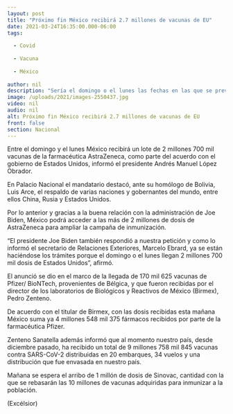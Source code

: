 ```yaml
---
layout: post
title: "Próximo fin México recibirá 2.7 millones de vacunas de EU"
date: 2021-03-24T16:35:00.000-06:00
tags:
  
  - Covid
  
  - Vacuna
  
  - México
  
author: nil
description: "Sería el domingo o el lunes las fechas en las que se prevé que lleguen las dosis de AstraZeneca acordadas; mañana llegan dosis de Sinovac y México sumará más de 10 millones de dosis"
image: /uploads/2021/images-2550437.jpg
video: nil
audio: nil
alt: Próximo fin México recibirá 2.7 millones de vacunas de EU
front: false
section: Nacional
---
```


Entre el domingo y el lunes México recibirá un lote de 2 millones 700 mil vacunas de la farmacéutica AstraZeneca, como parte del acuerdo con el gobierno de Estados Unidos, informó el presidente Andrés Manuel López Obrador.

En Palacio Nacional el mandatario destacó, ante su homólogo de Bolivia, Luis Arce, el respaldo de varias naciones y gobernantes del mundo, entre ellos China, Rusia y Estados Unidos.

Por lo anterior y gracias a la buena relación con la administración de Joe Biden, México podrá acceder a las más de 2 millones de dosis de AstraZeneca para ampliar la campaña de inmunización.

“El presidente Joe Biden también respondió a nuestra petición y como lo informó el secretario de Relaciones Exteriores, Marcelo Ebrard, ya se están haciéndose los trámites porque el domingo o el lunes llegan 2 millones 700 mil dosis de Estados Unidos”, afirmó.

El anunció se dio en el marco de la llegada de 170 mil 625 vacunas de Pfizer/ BioNTech, provenientes de Bélgica, y que fueron recibidas por el director de los laboratorios de Biológicos y Reactivos de México (Birmex), Pedro Zenteno.

De acuerdo con el titular de Birmex, con las dosis recibidas esta mañana México suma ya  4 millones 548 mil 375 fármacos recibidos por parte de la farmacéutica Pfizer.

Zenteno Sanatella además informó que al momento nuestro país, desde diciembre pasado, ha recibido un total de 9 millones 758 mil 845 vacunas contra SARS-CoV-2 distribuidas en 20 embarques, 34 vuelos y una distribución que fue envasada en nuestro país.

Mañana se espera el arribo de 1 millón de dosis de Sinovac, cantidad con la que se rebasarán las 10 millones de vacunas adquiridas para inmunizar a la población.

(Excélsior)